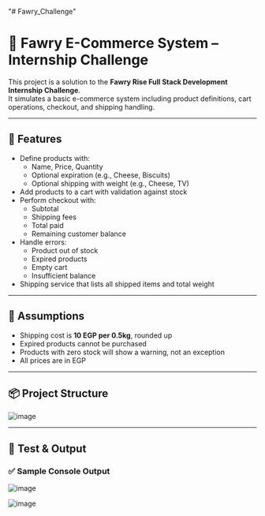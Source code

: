 "# Fawry_Challenge" 
# 🛒 Fawry E-Commerce System – Internship Challenge

This project is a solution to the **Fawry Rise Full Stack Development Internship Challenge**.  
It simulates a basic e-commerce system including product definitions, cart operations, checkout, and shipping handling.

---

## 🚀 Features

- Define products with:
  - Name, Price, Quantity
  - Optional expiration (e.g., Cheese, Biscuits)
  - Optional shipping with weight (e.g., Cheese, TV)
- Add products to a cart with validation against stock
- Perform checkout with:
  - Subtotal
  - Shipping fees
  - Total paid
  - Remaining customer balance
- Handle errors:
  - Product out of stock
  - Expired products
  - Empty cart
  - Insufficient balance
- Shipping service that lists all shipped items and total weight

---

## 🧠 Assumptions

- Shipping cost is **10 EGP per 0.5kg**, rounded up
- Expired products cannot be purchased
- Products with zero stock will show a warning, not an exception
- All prices are in EGP

---

## 📦 Project Structure

![image](https://github.com/user-attachments/assets/eb8a925e-1dfa-4b4b-ae24-56a9bd7af8e2)



---

## 🧪 Test & Output

### ✅ Sample Console Output


![image](https://github.com/user-attachments/assets/a1db6ba7-03e0-45aa-9f34-281e582103fa)

![image](https://github.com/user-attachments/assets/368d0e7d-cd96-45b2-8d2e-cc6df2d5cb10)
